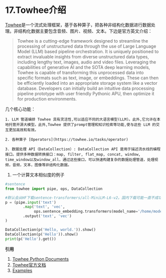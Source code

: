 # 17.Towhee介绍

[Towhee](https://towhee.io/)是一个流式处理框架，基于各种算子，把各种非结构化数据进行数据处理。非结构化数据主要包含音频、图片、视频、文本。下边是官方英文介绍：
>Towhee is a cutting-edge framework designed to streamline the processing of unstructured data through the use of Large Language Model (LLM) based pipeline orchestration. It is uniquely positioned to extract invaluable insights from diverse unstructured data types, including lengthy text, images, audio and video files. Leveraging the capabilities of generative AI and the SOTA deep learning models, Towhee is capable of transforming this unprocessed data into specific formats such as text, image, or embeddings. These can then be efficiently loaded into an appropriate storage system like a vector database. Developers can initially build an intuitive data processing pipeline prototype with user friendly Pythonic APU, then optimize it for production environments.

几个核心功能：

    1. LLM 管道编排 Towhee 具有灵活性,可以适应不同的大语言模型(LLM)。此外,它允许在本地托管开源大模型。此外,Towhee 提供了prompt管理和知识检索等功能,使与这些 LLM 的交互更加高效和有效。

    2. 各种算子 [Operators](https://towhee.io/tasks/operator)

    3. 数据处理 API（DataCollection）: DataCollection API 是用于描述流水线的编程接口。提供多种数据转换接口：map, filter, flat_map, concat, window, time_window以及window_all，通过这些接口，可以快速构建复杂的数据处理管道，处理视频，音频，文本，图像等非结构化数据。

1. 一个计算文本相似度的例子
```python
#sentence 
from towhee import pipe, ops, DataCollection

#默认会从HF下载sentence-transformers/all-MiniLM-L6-v2。国内下载可能一直不成功，大家可以去Gitee上找下地址，提前下载到本地。
p = (pipe.input('text')
        .map('text', 'vec', 
             ops.sentence_embedding.transformers(model_name='/home/models/sentence-transformers/all-MiniLM-L6-v2'))
        .output('text', 'vec')
)

DataCollection(p('Hello, world.')).show()
DataCollection(p('Hello')).show()
print(p('Hello').get())
```


**引用**
1. [Towhee Python Documents](https://towhee.readthedocs.io/en/latest/user_guide/readme.html)
2. [Towhee官方文档](https://docs.towhee.io/)
3. [Examples](https://github.com/towhee-io/examples)

